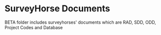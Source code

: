 # SurveyHorse Documents
BETA folder includes surveyhorses' documents which are RAD, SDD, ODD, Project Codes and Database
